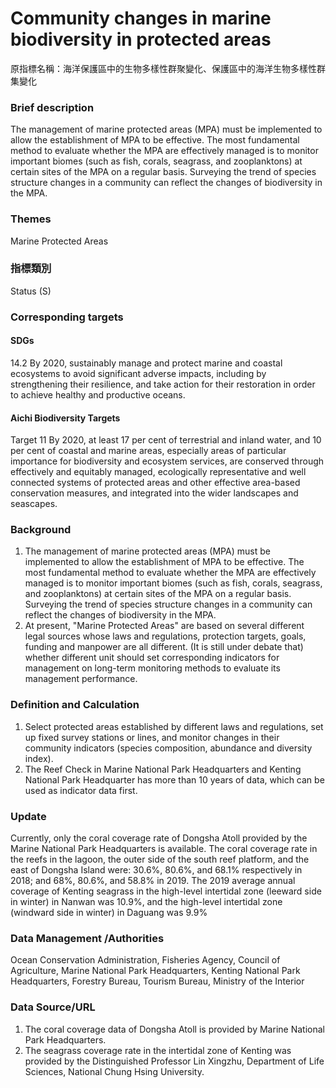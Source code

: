 # Community changes in marine biodiversity in protected areas
原指標名稱：海洋保護區中的生物多樣性群聚變化、保護區中的海洋生物多樣性群集變化

<script type="text/javascript" src="http://cdn.mathjax.org/mathjax/latest/MathJax.js?config=TeX-AMS-MML_HTMLorMML"></script>

### Brief description
The management of marine protected areas (MPA) must be implemented to allow the establishment of MPA to be effective. The most fundamental method to evaluate whether the MPA are effectively managed is to monitor important biomes (such as fish, corals, seagrass, and zooplanktons) at certain sites of the MPA on a regular basis. Surveying the trend of species structure changes in a community can reflect the changes of biodiversity in the MPA.
### Themes
Marine Protected Areas
### 指標類別
Status (S)
### Corresponding targets
#### SDGs
14.2 By 2020, sustainably manage and protect marine and coastal ecosystems to avoid significant adverse impacts, including by strengthening their resilience, and take action for their restoration in order to achieve healthy and productive oceans.
#### Aichi Biodiversity Targets
Target 11 By 2020, at least 17 per cent of terrestrial and inland water, and 10 per cent of coastal and marine areas, especially areas of particular importance for biodiversity and ecosystem services, are conserved through effectively and equitably managed, ecologically representative and well connected systems of protected areas and other effective area-based conservation measures, and integrated into the wider landscapes and seascapes.
### Background
1. The management of marine protected areas (MPA) must be implemented to allow the establishment of MPA to be effective. The most fundamental method to evaluate whether the MPA are effectively managed is to monitor important biomes (such as fish, corals, seagrass, and zooplanktons) at certain sites of the MPA on a regular basis. Surveying the trend of species structure changes in a community can reflect the changes of biodiversity in the MPA.
2. At present, "Marine Protected Areas" are based on several different legal sources whose laws and regulations, protection targets, goals, funding and manpower are all different. (It is still under debate that) whether different unit should set corresponding indicators for management on long-term monitoring methods to evaluate its management performance.
### Definition and Calculation
1.  Select protected areas established by different laws and regulations, set up fixed survey stations or lines, and monitor changes in their community indicators (species composition, abundance and diversity index).
2.  The Reef Check in Marine National Park Headquarters and Kenting National Park Headquarter has more than 10 years of data, which can be used as indicator data first.
### Update
Currently, only the coral coverage rate of Dongsha Atoll provided by the Marine National Park Headquarters is available. The coral coverage rate in the reefs in the lagoon, the outer side of the south reef platform, and the east of Dongsha Island were: 30.6%, 80.6%, and 68.1% respectively in 2018; and 68%, 80.6%, and 58.8% in 2019. The 2019 average annual coverage of Kenting seagrass in the high-level intertidal zone (leeward side in winter) in Nanwan was 10.9%, and the high-level intertidal zone (windward side in winter) in Daguang was 9.9%
### Data Management /Authorities
Ocean Conservation Administration, Fisheries Agency, Council of Agriculture, Marine National Park Headquarters, Kenting National Park Headquarters, Forestry Bureau, Tourism Bureau, Ministry of the Interior
### Data Source/URL
1. The coral coverage data of Dongsha Atoll is provided by Marine National Park Headquarters.
2. The seagrass coverage rate in the intertidal zone of Kenting was provided by the Distinguished Professor Lin Xingzhu, Department of Life Sciences, National Chung Hsing University.